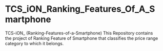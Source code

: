 # TCS_iON_Ranking_Features_Of_A_Smartphone
TCS-iON_ (Ranking-Features-of-a-Smartphone) This Repository contains the project of Ranking Feature of Smartphone that classifies the price range category to which it belongs.
